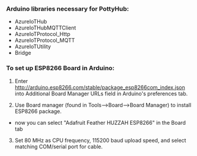 ### Arduino libraries necessary for PottyHub:
- AzureIoTHub
- AzureIoTHubMQTTClient
- AzureIoTProtocol_Http
- AzureIoTProtocol_MQTT
- AzureIoTUtility
- Bridge

### To set up ESP8266 Board in Arduino:
1. Enter http://arduino.esp8266.com/stable/package_esp8266com_index.json into Additional Board Manager URLs field in Arduino's preferences tab.

2. Use Board manager (found in Tools-->Board-->Board Manager) to install ESP8266 package.

- now you can select "Adafruit Feather HUZZAH ESP8266" in the Board tab

3. Set 80 MHz as CPU frequency, 115200 baud upload speed, and select matching COM/serial port for cable.
